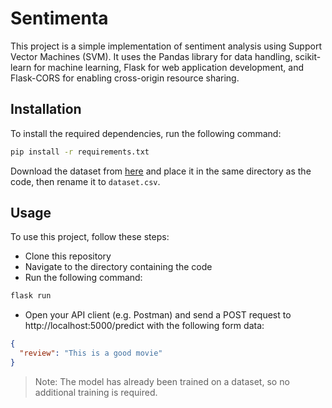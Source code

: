 # Sentimenta

This project is a simple implementation of sentiment analysis using Support Vector Machines (SVM). It uses the Pandas library for data handling, scikit-learn for machine learning, Flask for web application development, and Flask-CORS for enabling cross-origin resource sharing.

## Installation

To install the required dependencies, run the following command:

```bash
pip install -r requirements.txt
```

Download the dataset from [here](https://drive.google.com/file/d/1hA4EZzDsDS_G6FOG3W4JuFZrHUKvqQve/view?usp=share_link) and place it in the same directory as the code, then rename it to `dataset.csv`.

## Usage

To use this project, follow these steps:

- Clone this repository
- Navigate to the directory containing the code
- Run the following command:

```bash
flask run
```

- Open your API client (e.g. Postman) and send a POST request to http://localhost:5000/predict with the following form data:

```json
{
  "review": "This is a good movie"
}
```

> Note: The model has already been trained on a dataset, so no additional training is required.
